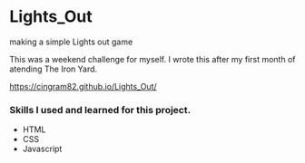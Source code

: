 # Lights_Out
making a simple Lights out game

This was a weekend challenge for myself. I wrote this after my first month of atending The Iron Yard. 

https://cingram82.github.io/Lights_Out/

### Skills I used and learned for this project.
* HTML
* CSS
* Javascript
